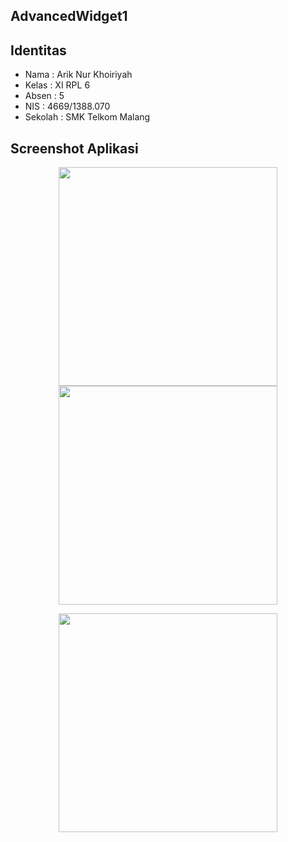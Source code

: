 ## AdvancedWidget1

## Identitas
* Nama  : Arik Nur Khoiriyah
* Kelas : XI RPL 6
* Absen : 5
* NIS   : 4669/1388.070
* Sekolah : SMK Telkom Malang

## Screenshot Aplikasi
<p align="center">
  <img src="http://i66.tinypic.com/35bv7gz.jpg" width="350"/><br>
  <img src="http://i65.tinypic.com/10cvh3o.jpg" width="350"/><br>
</p>
<p align="center">
  <img src="http://i65.tinypic.com/lwkeu.jpg" width="350"/>
</p>
